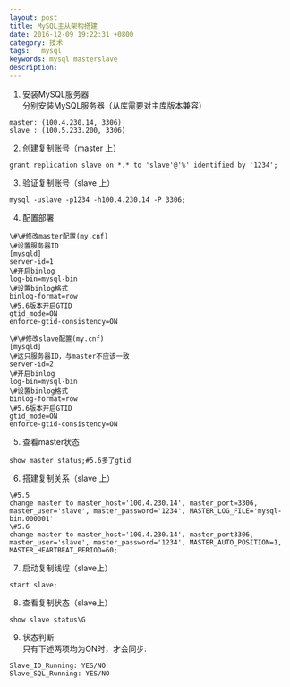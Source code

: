 ```yaml
---
layout: post
title: MySQL主从架构搭建 
date: 2016-12-09 19:22:31 +0800
category: 技术
tags:   mysql   
keywords: mysql masterslave
description: 
---
```

1. 安装MySQL服务器    
分别安装MySQL服务器（从库需要对主库版本兼容）   
```
master: (100.4.230.14, 3306)
slave : (100.5.233.200, 3306)
```

2. 创建复制账号（master 上）    
```
grant replication slave on *.* to 'slave'@'%' identified by '1234';
```

3. 验证复制账号（slave 上）    
```
mysql -uslave -p1234 -h100.4.230.14 -P 3306;
```

4. 配置部署        
```
\#\#修改master配置(my.cnf)
\#设置服务器ID
[mysqld]
server-id=1
\#开启binlog
log-bin=mysql-bin
\#设置binlog格式   
binlog-format=row
\#5.6版本开启GTID  
gtid_mode=ON
enforce-gtid-consistency=ON

\#\#修改slave配置(my.cnf)  
[mysqld]
\#这只服务器ID，与master不应该一致   
server-id=2
\#开启binlog
log-bin=mysql-bin
\#设置binlog格式   
binlog-format=row
\#5.6版本开启GTID
gtid_mode=ON
enforce-gtid-consistency=ON
```

5. 查看master状态   
```
show master status;#5.6多了gtid
```

6. 搭建复制关系（slave 上）  
```
\#5.5
change master to master_host='100.4.230.14', master_port=3306, master_user='slave', master_password='1234', MASTER_LOG_FILE='mysql-bin.000001'
\#5.6
change master to master_host='100.4.230.14', master_port3306, master_user='slave', master_password='1234', MASTER_AUTO_POSITION=1, MASTER_HEARTBEAT_PERIOD=60;
```

7. 启动复制线程（slave上）   
```
start slave;
```

8. 查看复制状态（slave上）   
```
show slave status\G
```

9. 状态判断    
只有下述两项均为ON时，才会同步:     
```
Slave_IO_Running: YES/NO
Slave_SQL_Running: YES/NO
```

